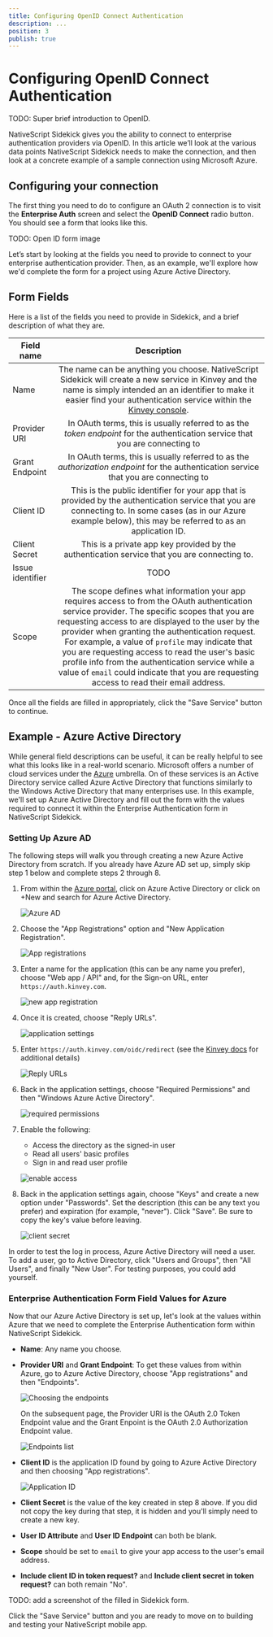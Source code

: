 ```yaml
---
title: Configuring OpenID Connect Authentication
description: ...
position: 3
publish: true
---
```


# Configuring OpenID Connect Authentication

TODO: Super brief introduction to OpenID.

NativeScript Sidekick gives you the ability to connect to enterprise authentication providers via OpenID. In this article we’ll look at the various data points NativeScript Sidekick needs to make the connection, and then look at a concrete example of a sample connection using Microsoft Azure.

## Configuring your connection

The first thing you need to do to configure an OAuth 2 connection is to visit the **Enterprise Auth** screen and select the **OpenID Connect** radio button. You should see a form that looks like this.

TODO: Open ID form image

Let’s start by looking at the fields you need to provide to connect to your enterprise authentication provider. Then, as an example, we'll explore how we'd complete the form for a project using Azure Active Directory.

## Form Fields

Here is a list of the fields you need to provide in Sidekick, and a brief description of what they are.

|Field name|Description|
| ------------- |:-------------:|
|Name|The name can be anything you choose. NativeScript Sidekick will create a new service in Kinvey and the name is simply intended an an identifier to make it easier find your authentication service within the [Kinvey console](https://console.kinvey.com/).|
|Provider URI|In OAuth terms, this is usually referred to as the *token endpoint* for the authentication service that you are connecting to|
|Grant Endpoint|In OAuth terms, this is usually referred to as the *authorization endpoint* for the authentication service that you are connecting to|
|Client ID|This is the public identifier for your app that is provided by the authentication service that you are connecting to. In some cases (as in our Azure example below), this may be referred to as an application ID.|
|Client Secret|This is a private app key provided by the authentication service that you are connecting to.|
|Issue identifier|TODO|
|Scope|The scope defines what information your app requires access to from the OAuth authentication service provider. The specific scopes that you are requesting access to are displayed to the user by the provider when granting the authentication request. For example, a value of `profile` may indicate that you are requesting access to read the user's basic profile info from the authentication service while a value of `email` could indicate that you are requesting access to read their email address.|

Once all the fields are filled in appropriately, click the "Save Service" button to continue.

## Example - Azure Active Directory

While general field descriptions can be useful, it can be really helpful to see what this looks like in a real-world scenario. Microsoft offers a number of cloud services under the [Azure](https://azure.microsoft.com/en-us/) umbrella. On of these services is an Active Directory service called Azure Active Directory that functions similarly to the Windows Active Directory that many enterprises use. In this example, we'll set up Azure Active Directory and fill out the form with the values required to connect it within the Enterprise Authentication form in NativeScript Sidekick.

### Setting Up Azure AD

The following steps will walk you through creating a new Azure Active Directory from scratch. If you already have Azure AD set up, simply skip step 1 below and complete steps 2 through 8.

1. From within the [Azure portal](https://portal.azure.com), click on Azure Active Directory or click on +New and search for Azure Active Directory.

	![Azure AD](images/AzureAD.png)

2. Choose the "App Registrations" option and "New Application Registration".
	
	![App registrations](images/new-app-registration.png)
	
3. Enter a name for the application (this can be any name you prefer), choose "Web app / API" and, for the Sign-on URL, enter `https://auth.kinvey.com`.

	![new app registration](images/create-application.png)

4. Once it is created, choose "Reply URLs".

	![application settings](images/application-settings.png)

5. Enter `https://auth.kinvey.com/oidc/redirect` (see the [Kinvey docs](https://devcenter.kinvey.com/html5/guides/mobile-identity-connect#ConfiguringyourOpenIDConnectIdentityProvidertoacceptKinveyRequests) for additional details)

	![Reply URLs](images/reply-urls.png)

6. Back in the application settings, choose "Required Permissions" and then "Windows Azure Active Directory".

	![required permissions](images/required-permissions.png)

7. Enable the following:

	* Access the directory as the signed-in user
	* Read all users' basic profiles
	* Sign in and read user profile

	![enable access](images/enable-access.png)

8. Back in the application settings again, choose "Keys" and create a new option under "Passwords". Set the description (this can be any text you prefer) and expiration (for example, "never"). Click "Save". Be sure to copy the key's value before leaving.

	![client secret](images/client-secret.png)

In order to test the log in process, Azure Active Directory will need a user. To add a user, go to Active Directory, click "Users and Groups", then "All Users", and finally "New User". For testing purposes, you could add yourself.

### Enterprise Authentication Form Field Values for Azure

Now that our Azure Active Directory is set up, let's look at the values within Azure that we need to complete the Enterprise Authentication form within NativeScript Sidekick.

* **Name**: Any name you choose.
* **Provider URI** and **Grant Endpoint**: To get these values from within Azure, go to Azure Active Directory, choose "App registrations" and then "Endpoints".

  ![Choosing the endpoints](images/endpoints1.png)

  On the subsequent page, the Provider URI is the OAuth 2.0 Token Endpoint value and the Grant Enpoint is the  OAuth 2.0 Authorization Endpoint value.

  ![Endpoints list](images/endpoints2.png)

* **Client ID** is the application ID found by going to Azure Active Directory and then choosing "App registrations".

  ![Application ID](images/applicationID.png)

* **Client Secret** is the value of the key created in step 8 above. If you did not copy the key during that step, it is hidden and you'll simply need to create a new key.
* **User ID Attribute** and **User ID Endpoint** can both be blank.
* **Scope** should be set to `email` to give your app access to the user's email address.
* **Include client ID in token request?** and **Include client secret in token request?** can both remain "No".

TODO: add a screenshot of the filled in Sidekick form.

Click the "Save Service" button and you are ready to move on to building and testing your NativeScript mobile app.

